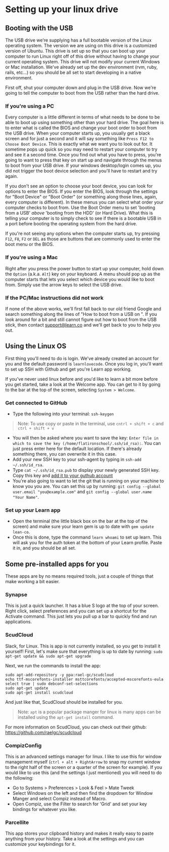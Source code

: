 # Setting up your linux drive

## Booting with the USB

The USB drive we're supplying has a full bootable version of the Linux operating system. The version we are using on this drive is a customized version of Ubuntu. This drive is set up so that you can boot up your computer to run Linux right off of this drive without having to change your current operating system. This drive will not modify your current Windows or Mac installation. We've already set up the dev environment (rvm, ruby, rails, etc...) so you should be all set to start developing in a native environment.

First off, shut your computer down and plug in the USB drive. Now we're going to tell the computer to boot from the USB rather than the hard drive.

### If you're using a PC

Every computer is a little different in terms of what needs to be done to be able to boot up using something other than your hard drive. The goal here is to enter what is called the BIOS and change your boot order to boot from the USB drive. When your computer starts up, you usually get a black screen and for just a second and it will say something like `Press F12 to Choose Boot Device`. This is exactly what we want you to look out for. It sometime pops up quick so you may need to restart your computer to try and see it a second time. Once you find out what you have to press, you're going to want to press that key on start up and navigate through the menus to boot from your USB drive. If your windows desktop/login comes up, you did not trigger the boot device selection and you'll have to restart and try again.

If you don't see an option to choose your boot device, you can look for options to enter the BIOS. If you enter the BIOS, look through the settings for "Boot Device" or "Boot Order" (or something along those lines, again, every computer is different). In these menus you can select what order your computer checks to boot from. Use the Boot Order menu to set 'booting from a USB' _above_ 'booting from the HDD' (or Hard Drive). What this is telling your computer is to simply check to see if there is a bootable USB in a port before booting the operating system from the hard drive.

If you're not seeing any options when the computer starts up, try pressing `F12`, `F8`, `F2` or `DEL` as those are buttons that are commonly used to enter the boot menu or the BIOS.

### If you're using a Mac

Right after you press the power button to start up your computer, hold down the `Option` (a.k.a. `Alt`) key on your keyboard. A menu should pop up as the computer starts that lets you select which device you would like to boot from. Simply use the arrow keys to select the USB drive.

### If the PC/Mac instructions did not work

If none of the above works, we'll first fall back to our old friend Google and search something along the lines of "How to boot from a USB on <computer brand and computer name>". If you look around for a bit and still cannot figure out how to boot from the USB stick, then contact support@learn.co and we'll get back to you to help you out.

## Using the Linux OS

First thing you'll need to do is login. We've already created an account for you and the default password is `learnlovecode`. Once you log in, you'll want to set up SSH with Github and get you're Learn app working.

If you've never used linux before and you'd like to learn a bit more before you get started, take a look at the Welcome app. You can get to it by going to the bar at the top of the screen, selecting `System > Welcome`.

### Get connected to GitHub

 - Type the following into your terminal: `ssh-keygen`

> Note: To use copy or paste in the terminal, use `cntrl + shift + c` and `ctrl + shift + v`

 - You will then be asked where you want to save the key: `Enter file in which to save the key (/home/flatironschool/.ssh/id_rsa):`. You can just press enter here for the default location. If there's already something there, you can overwrite it in this case.
 - Add your new SSH key to your ssh-agent by typing in `ssh-add ~/.ssh/id_rsa`.
 - Type `cat ~/.ssh/id_rsa.pub` to display your newly generated SSH key. Copy this key and [add it to your guthub account](https://help.github.com/articles/adding-a-new-ssh-key-to-your-github-account/)
 - You're also going to want to let the git that is running on your machine to know you you are. You can set this up by running: `git config --global user.email "you@example.com"` and `git config --global user.name "Your Name"`.

### Set up your Learn app

 - Open the terminal (the little black box on the bar at the top of the screen) and make sure your learn gem is up to date with `gem update lean-co`. 
 - Once this is done, type the command `learn whoami` to set up learn. This will ask you for the auth token at the bottom of your Learn profile. Paste it in, and you should be all set.

## Some pre-installed apps for you

These apps are by no means required tools, just a couple of things that make working a bit easier.

### Synapse

This is just a quick launcher. It has a blue S logo at the top of your screen. Right click, select preferences and you can set up a shortcut for the Activate command. This just lets you pull up a bar to quickly find and run applications.

### ScudCloud

Slack, for Linux. This is app is not currently installed, so you get to install it yourself! First, let's make sure that everything is up to date by running: `sudo apt-get update && sudo apt-get upgrade`

Next, we run the commands to install the app:

 ```
 sudo apt-add-repository -y ppa:rael-gc/scudcloud
 echo ttf-mscorefonts-installer msttcorefonts/accepted-mscorefonts-eula select true | sudo debconf-set-selections
 sudo apt-get update
 sudo apt-get install scudcloud
 ```
 And just like that, ScudCloud should be installed for you.

 >Note: `apt` is a popular package manger for linux is many apps can be installed using the `apt-get install` command.

For more information on ScudCloud, you can check out their github: https://github.com/raelgc/scudcloud

### CompizConfig

This is an advanced settings manager for linux. I like to use this for window management myself (`ctrl + alt + RightArrow` to snap my current window to the right half of the screen or a quarter of the screen for example). If you would like to use this (and the settings I just mentioned) you will need to do the following:
 - Go to Systems > Preferences > Look & Feel > Mate Tweek
 - Select Windows on the left and then find the dropdown for Window Manger and select Compiz instead of Macro.
 - Open Compiz, use the Filter to search for 'Grid' and set your key bindings for whatever you like.

### Parcellite

This app stores your clipboard history and makes it really easy to paste anything from your history. Take a look at the settings and you can customize your keybindings for it.
